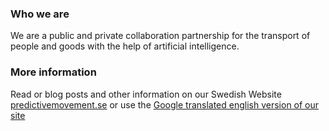 ### Who we are
We are a public and private collaboration partnership for the transport of people and goods with the help of artificial intelligence.

### More information
Read or blog posts and other information on our Swedish Website [predictivemovement.se](https://predictivemovement.se/) or use the [Google translated english version of our site](https://predictivemovement-se.translate.goog/?_x_tr_sl=sv&_x_tr_tl=en&_x_tr_hl=sv&_x_tr_pto=wapp)
